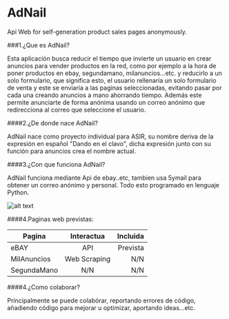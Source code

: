 AdNail
======

Api Web for self-generation product sales pages anonymously.

###1.¿Que es AdNail?

Esta aplicación busca reducir el tiempo que invierte un usuario en crear anuncios para vender productos en la red, como por ejemplo a la hora de poner productos en ebay, segundamano, milanuncios...etc. y reducirlo a un solo formulario, que significa esto, el usuario rellenaría un solo formulario de venta y este se enviaría a las paginas seleccionadas, evitando pasar por cada una creando anuncios a mano ahorrando tiempo. Además este permite anunciarte de forma anónima usando un correo anónimo que redirecciona al correo que seleccione el usuario.

####2.¿De donde nace AdNail?

AdNail nace como proyecto individual para ASIR, su nombre deriva de la expresión en español "Dando en el clavo", dicha expresión junto con su función para anuncios crea el nombre actual.

####3.¿Con que funciona AdNail?

AdNail funciona mediante Api de ebay..etc, tambien usa 5ymail para obtener un correo anónimo y personal. Todo esto programado en lenguaje Python.

![alt text](http://nsae01.casimages.net/img/2014/02/20/140220053850205214.png)

####4.Paginas web previstas:

| Pagina        | Interactua    | Incluida  |
| ------------- |:-------------:| ---------:|
| eBAY          | API           | Prevista  |
| MilAnuncios   | Web Scraping  |    N/N    |
| SegundaMano   | N/N           |    N/N    |

####4.¿Como colaborar?

Principalmente se puede colabórar, reportando errores de código, añadiendo código para mejorar u optimizar, aportando ideas...etc.


